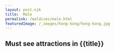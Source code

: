 ```yaml
---
layout: post.njk
title:  Male
permalink: /maldives/male.html
featuredImage: /_images/hong-kong/hong-kong.jpg
---
```

## Must see attractions in {{title}}